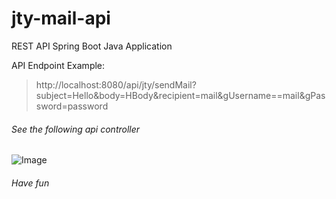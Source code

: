 # jty-mail-api
REST API Spring Boot Java Application

API Endpoint Example:
> http://localhost:8080/api/jty/sendMail?subject=Hello&body=HBody&recipient=mail&gUsername==mail&gPassword=password

###### See the following api controller

![Image](https://github.com/Kushal997-das/Project-Guidance/blob/main/Desktop%20Application/Intermediate/Java/Mail%20API/jty-mail-img.png)

###### Have fun
